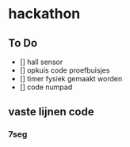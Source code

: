 # hackathon
## To Do
  * [] hall sensor
  * [] opkuis code proefbuisjes
  * [] timer fysiek gemaakt worden
  * [] code numpad
## vaste lijnen code
### 7seg
